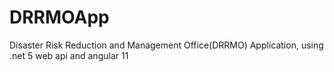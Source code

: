 # DRRMOApp
Disaster Risk Reduction and Management Office(DRRMO) Application, using .net 5 web api and angular 11
